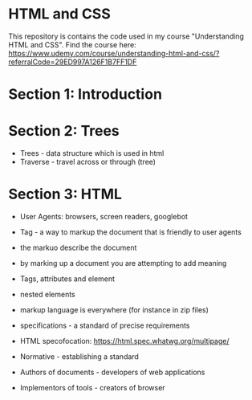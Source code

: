 # HTML and CSS

This repository is contains the code used in my course "Understanding HTML and CSS". Find the course here: https://www.udemy.com/course/understanding-html-and-css/?referralCode=29ED997A126F1B7FF1DF

# Section 1: Introduction

# Section 2: Trees

- Trees - data structure which is used in html
- Traverse - travel across or through (tree)

# Section 3: HTML

- User Agents: browsers, screen readers, googlebot
- Tag - a way to markup the document that is friendly to user agents
- the markuo describe the document
- by marking up a document you are attempting to add meaning

- Tags, attributes and element
- nested elements

- markup language is everywhere (for instance in zip files)

- specifications - a standard of precise requirements
- HTML specofocation: https://html.spec.whatwg.org/multipage/
- Normative - establishing a standard

- Authors of documents - developers of web applications
- Implementors of tools - creators of browser
